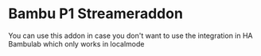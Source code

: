 # Bambu P1 Streameraddon

You can use this addon in case you don't want to use the integration in HA Bambulab which only works in localmode


